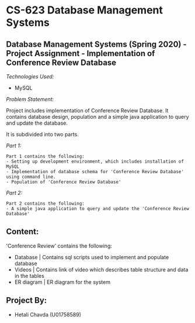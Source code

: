 # CS-623 Database Management Systems

Database Management Systems (Spring 2020) - Project Assignment - Implementation of Conference Review Database
-------------------------------------------------------------------------------------------------------------

*Technologies Used:* 
- MySQL

*Problem Statement:*

Project includes implementation of Conference Review Database. It contains database design, population and a simple java application to query and update the database. 

It is subdivided into two parts.

  *Part 1:*

    Part 1 contains the following:
    - Setting up development environment, which includes installation of MySQL  
    - Implementation of database schema for 'Conference Review Database' using command line.
    - Population of 'Conference Review Database'

  *Part 2:*

    Part 2 contains the following:
    - A simple java application to query and update the 'Conference Review Database'


Content:
-------------------------------------------------------------------------------------------------------------
'Conference Review' contains the following:
- Database          | Contains sql scripts used to implement and populate database
- Videos            | Contains link of video which describes table structure and data in the tables
- ER diagram        | ER diagram for the system

Project By:
-------------------------------------------------------------------------------------------------------------
- Hetali Chavda (U01758589)




